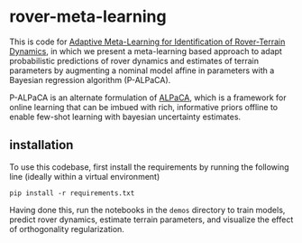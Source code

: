 # rover-meta-learning

This is code for [Adaptive Meta-Learning for Identification of Rover-Terrain Dynamics](https://arxiv.org/abs/2009.10191), in which we present a meta-learning based approach to adapt probabilistic predictions of rover dynamics and estimates of terrain parameters by augmenting a nominal model affine in parameters with a Bayesian regression algorithm (P-ALPaCA).

P-ALPaCA is an alternate formulation of [ALPaCA](https://github.com/StanfordASL/ALPaCA), which is a framework for online learning that can be imbued with rich, informative priors offline to enable few-shot learning with bayesian uncertainty estimates.

## installation

To use this codebase, first install the requirements by running the following line (ideally within a virtual environment)

```
pip install -r requirements.txt
```

Having done this, run the notebooks in the `demos` directory to train models, predict rover dynamics, estimate terrain parameters, and visualize the effect of orthogonality regularization. 